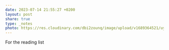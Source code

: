 ```yaml
---
date: 2023-07-14 21:55:27 +0200
layout: post
share: true
type: _notes
photo: https://res.cloudinary.com/dbi2zounq/image/upload/v1689364521/uynichnyrqrkvsqa6msr.jpg
---
```

For the reading list
